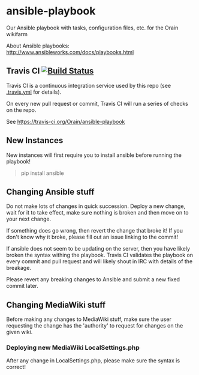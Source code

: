 ansible-playbook
================

Our Ansible playbook with tasks, configuration files, etc. for the Orain wikifarm

About Ansible playbooks: http://www.ansibleworks.com/docs/playbooks.html

Travis CI [![Build Status](https://travis-ci.org/Orain/ansible-playbook.png?branch=master)](https://travis-ci.org/Orain/ansible-playbook)
---------------------

Travis CI is a continuous integration service used by this repo (see [.travis.yml](https://github.com/Orain/ansible-playbook/blob/master/.travis.yml) for details).

On every new pull request or commit, Travis CI will run a series of checks on the repo.

See https://travis-ci.org/Orain/ansible-playbook

New Instances
----------------

New instances will first require you to install ansible before running the playbook!

> pip install ansible

Changing Ansible stuff
----------------

Do not make lots of changes in quick succession. 
Deploy a new change, 
wait for it to take effect, 
make sure nothing is broken 
and then move on to your next change.

If something does go wrong, then revert the change that broke it!
If you don't know why it broke, please fill out an issue linking to the commit!

If ansible does not seem to be updating on the server, then you have likely broken the syntax withing the playbook.
Travis CI validates the playbook on every commit and pull request and will likely shout in IRC with details of the breakage.

Please revert any breaking changes to Ansible and submit a new fixed commit later.

Changing MediaWiki stuff
----------------

Before making any changes to MediaWiki stuff, make sure the user requesting the change has the 'authority' to request for changes on the given wiki.

### Deploying new MediaWiki LocalSettings.php

After any change in LocalSettings.php, please make sure the syntax is correct!
